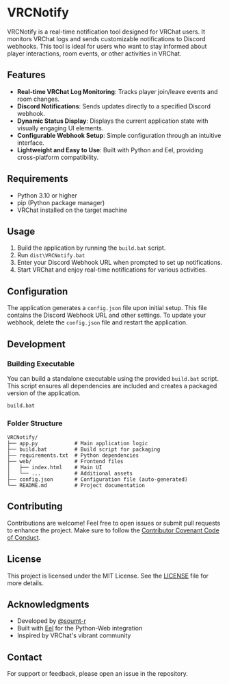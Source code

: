 # VRCNotify

VRCNotify is a real-time notification tool designed for VRChat users. It monitors VRChat logs and sends customizable notifications to Discord webhooks. This tool is ideal for users who want to stay informed about player interactions, room events, or other activities in VRChat.

## Features

- **Real-time VRChat Log Monitoring**: Tracks player join/leave events and room changes.
- **Discord Notifications**: Sends updates directly to a specified Discord webhook.
- **Dynamic Status Display**: Displays the current application state with visually engaging UI elements.
- **Configurable Webhook Setup**: Simple configuration through an intuitive interface.
- **Lightweight and Easy to Use**: Built with Python and Eel, providing cross-platform compatibility.

## Requirements

- Python 3.10 or higher
- pip (Python package manager)
- VRChat installed on the target machine

## Usage

1. Build the application by running the `build.bat` script.
2. Run `dist\VRCNotify.bat`
3. Enter your Discord Webhook URL when prompted to set up notifications.
4. Start VRChat and enjoy real-time notifications for various activities.

## Configuration

The application generates a `config.json` file upon initial setup. This file contains the Discord Webhook URL and other settings. To update your webhook, delete the `config.json` file and restart the application.

## Development

### Building Executable

You can build a standalone executable using the provided `build.bat` script. This script ensures all dependencies are included and creates a packaged version of the application.

```bash
build.bat
```

### Folder Structure

```
VRCNotify/
├── app.py            # Main application logic
├── build.bat         # Build script for packaging
├── requirements.txt  # Python dependencies
├── web/              # Frontend files
│   ├── index.html    # Main UI
│   └── ...           # Additional assets
├── config.json       # Configuration file (auto-generated)
└── README.md         # Project documentation
```

## Contributing

Contributions are welcome! Feel free to open issues or submit pull requests to enhance the project. Make sure to follow the [Contributor Covenant Code of Conduct](https://www.contributor-covenant.org/).

## License

This project is licensed under the MIT License. See the [LICENSE](LICENSE) file for more details.

## Acknowledgments

- Developed by [@soumt-r](https://github.com/soumt-r)
- Built with [Eel](https://github.com/ChrisKnott/Eel) for the Python-Web integration
- Inspired by VRChat's vibrant community

## Contact

For support or feedback, please open an issue in the repository.

